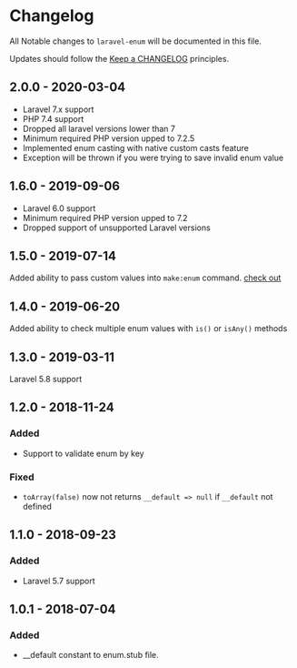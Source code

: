 # Changelog

All Notable changes to `laravel-enum` will be documented in this file.

Updates should follow the [Keep a CHANGELOG](http://keepachangelog.com/) principles.

## 2.0.0 - 2020-03-04

- Laravel 7.x support
- PHP 7.4 support
- Dropped all laravel versions lower than 7
- Minimum required PHP version upped to 7.2.5
- Implemented enum casting with native custom casts feature
- Exception will be thrown if you were trying to save invalid enum value

## 1.6.0 - 2019-09-06

- Laravel 6.0 support
- Minimum required PHP version upped to 7.2
- Dropped support of unsupported Laravel versions

## 1.5.0 - 2019-07-14

Added ability to pass custom values into `make:enum` command. [check out](README.md#usage)

## 1.4.0 - 2019-06-20

Added ability to check multiple enum values with `is()` or `isAny()` methods

## 1.3.0 - 2019-03-11

Laravel 5.8 support

## 1.2.0 - 2018-11-24

### Added
- Support to validate enum by key

### Fixed
- `toArray(false)` now not returns `__default => null` if `__default` not defined

## 1.1.0 - 2018-09-23

### Added
- Laravel 5.7 support

## 1.0.1 - 2018-07-04

### Added
- __default constant to enum.stub file.
